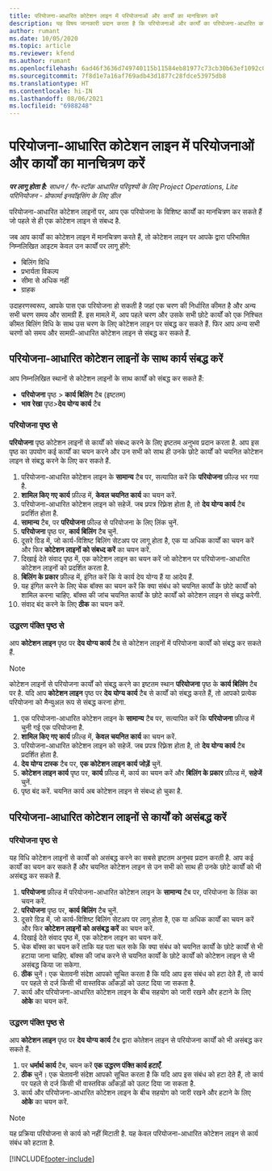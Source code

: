 ```yaml
---
title: परियोजना-आधारित कोटेशन लाइन में परियोजनाओं और कार्यों का मानचित्रण करें
description: यह विषय जानकारी प्रदान करता है कि परियोजनाओं और कार्यों का परियोजना-आधारित कार्य लाइन में कैसे मानचित्रण करें.
author: rumant
ms.date: 10/05/2020
ms.topic: article
ms.reviewer: kfend
ms.author: rumant
ms.openlocfilehash: 6ad46f3636d749740115b11584eb81977c73cb30b63ef1092c0c2aac97cbc647
ms.sourcegitcommit: 7f8d1e7a16af769adb43d1877c28fdce53975db8
ms.translationtype: HT
ms.contentlocale: hi-IN
ms.lasthandoff: 08/06/2021
ms.locfileid: "6988248"
---
```

# <a name="map-projects-and-tasks-to-a-project-based-quote-line"></a>परियोजना-आधारित कोटेशन लाइन में परियोजनाओं और कार्यों का मानचित्रण करें

_**पर लागू होता है:** साधन / गैर-स्टॉक आधारित परिदृश्यों के लिए Project Operations, Lite परिनियोजन - प्रोफार्मा इनवॉइसिंग के लिए डील_

परियोजना-आधारित कोटेशन लाइनों पर, आप एक परियोजना के विशिष्ट कार्यों का मानचित्रण कर सकते हैं जो पहले से ही एक कोटेशन लाइन से संबध्द है.

जब आप कार्यों का कोटेशन लाइन में मानचित्रण करते हैं, तो कोटेशन लाइन पर आपके द्वारा परिभाषित निम्नलिखित आइटम केवल उन कार्यों पर लागू होंगे:

- बिलिंग विधि
- प्रभार्यता विकल्प
- सीमा से अधिक नहीं
- ग्राहक

उदाहरणस्वरूप, आपके पास एक परियोजना हो सकती है जहां एक चरण की निर्धारित कीमत है और अन्य सभी चरण समय और सामग्री हैं. इस मामले में, आप पहले चरण और उसके सभी छोटे कार्यों को एक निश्चित कीमत बिलिंग विधि के साथ उस चरण के लिए कोटेशन लाइन पर संबद्ध कर सकते हैं. फिर आप अन्य सभी चरणों को समय और सामग्री-आधारित कोटेशन लाइन से संबद्ध कर सकते हैं.

## <a name="associate-tasks-to-project-based-quote-lines"></a>परियोजना-आधारित कोटेशन लाइनों के साथ कार्य संबद्ध करें

आप निम्नलिखित स्थानों से कोटेशन लाइनों के साथ कार्यों को संबद्ध कर सकते हैं:

- **परियोजना** पृष्ठ > **कार्य बिलिंग** टैब (इष्टतम)
- **भाव रेखा** पृष्ठ>**देय योग्य कार्य** टैब 

### <a name="from-the-project-page"></a>परियोजना पृष्ठ से

**परियोजना** पृष्ठ कोटेशन लाइनों से कार्यों को संबध्द करने के लिए इष्टतम अनुभव प्रदान करता है. आप इस पृष्ठ का उपयोग कई कार्यों का चयन करने और उन सभी को साथ ही उनके छोटे कार्यों को चयनित कोटेशन लाइन से संबद्ध करने के लिए कर सकते हैं.

1. परियोजना-आधारित कोटेशन लाइन के **सामान्य** टैब पर, सत्यापित करें कि **परियोजना** फ़ील्ड भर गया है.
2. **शामिल किए गए कार्य** फ़ील्ड में, **केवल चयनित कार्य** का चयन करें.
3. परियोजना-आधारित कोटेशन लाइन को सहेजें. जब प्रपत्र रिफ़्रेश होता है, तो **देय योग्य कार्य** टैब प्रदर्शित होता है.
4. **सामान्य** टैब, पर **परियोजना** फ़ील्ड से परियोजना के लिए लिंक चुनें.
5. **परियोजना** पृष्ठ पर, **कार्य बिलिंग** टैब चुनें.
6. दूसरे ग्रिड में, जो कार्य-विशिष्ट बिलिंग सेटअप पर लागू होता है, एक या अधिक कार्यों का चयन करें और फिर **कोटेशन लाइनों को संबध्द करें** का चयन करें.
7. दिखाई देते संवाद पृष्ठ में, एक कोटेशन लाइन का चयन करें जो कोटेशन पर परियोजना-आधारित कोटेशन लाइनों को प्रदर्शित करता है.
8. **बिलिंग के प्रकार** फ़ील्ड में, इंगित करें कि ये कार्य देय योग्य हैं या आदेय हैं.
9. यह इंगित करने के लिए चेक बॉक्स का चयन करें कि क्या संबंध को चयनित कार्यों के छोटे कार्यों को शामिल करना चाहिए. बॉक्स की जांच चयनित कार्यों के छोटे कार्यों को कोटेशन लाइन से संबद्ध करेगी.
10. संवाद बंद करने के लिए **ठीक** का चयन करें.

### <a name="from-the-quote-line-page"></a>उद्धरण पंक्ति पृष्ठ से

आप **कोटेशन लाइन** पृष्ठ पर **देय योग्य कार्य** टैब से कोटेशन लाइनों में परियोजना कार्यों को संबद्ध कर सकते हैं.

>[!NOTE]
>कोटेशन लाइनों से परियोजना कार्यों को संबद्ध करने का इष्टतम स्थान **परियोजना** पृष्ठ के **कार्य बिलिंग** टैब पर है. यदि आप **कोटेशन लाइन** पृष्ठ पर **देय योग्य कार्य** टैब से कार्यों को संबद्ध करते हैं, तो आपको प्रत्येक परियोजना को मैन्युअल रूप से संबद्ध करना होगा.

1. एक परियोजना-आधारित कोटेशन लाइन के **सामान्य** टैब पर, सत्यापित करें कि **परियोजना** फ़ील्ड में चुनी गई एक परियोजना है.
2. **शामिल किए गए कार्य** फ़ील्ड में, **केवल चयनित कार्य** का चयन करें.
3. परियोजना-आधारित कोटेशन लाइन को सहेजें. जब प्रपत्र रिफ़्रेश होता है, तो **देय योग्य कार्य** टैब प्रदर्शित होता है.
4. **देय योग्य टास्क** टैब पर, **एक कोटेशन लाइन कार्य जोड़ें** चुनें.
5. **कोटेशन लाइन कार्य** पृष्ठ पर, **कार्य** फ़ील्ड में, कार्य का चयन करें और **बिलिंग के प्रकार** फ़ील्ड में, **सहेजें** चुनें. 
6. पृष्ठ बंद करें. चयनित कार्य अब कोटेशन लाइन से संबध्द हो चुका है.

## <a name="disassociate-tasks-from-projectbased-quote-lines"></a>परियोजना-आधारित कोटेशन लाइनों से कार्यों को असंबद्ध करें

### <a name="from-the-project-page"></a>परियोजना पृष्ठ से

यह विधि कोटेशन लाइनों से कार्यों को असंबद्ध करने का सबसे इष्टतम अनुभव प्रदान करती है. आप कई कार्यों का चयन कर सकते हैं और चयनित कोटेशन लाइन से उन सभी को साथ ही उनके छोटे कार्यों को भी असंबद्ध कर सकते हैं.

1. **परियोजना** फ़ील्ड में परियोजना-आधारित कोटेशन लाइन के **सामान्य** टैब पर, परियोजना के लिंक का चयन करें.
2. **परियोजना** पृष्ठ पर, **कार्य बिलिंग** टैब चुनें.
3. दूसरे ग्रिड में, जो कार्य-विशिष्ट बिलिंग सेटअप पर लागू होता है, एक या अधिक कार्यों का चयन करें और फिर **कोटेशन लाइनों को असंबद्ध करें** का चयन करें.
4. दिखाई देते संवाद पृष्ठ में, एक कोटेशन लाइन का चयन करें.
5. चेक बॉक्स का चयन करें ताकि यह पता चल सके कि क्या संबंध को चयनित कार्यों के छोटे कार्यों से भी हटाया जाना चाहिए. बॉक्स की जांच करने से चयनित कार्यों के छोटे कार्यों को कोटेशन लाइन से भी असंबद्ध किया जा सकेगा.
6. **ठीक** चुनें। एक चेतावनी संदेश आपको सूचित करता है कि यदि आप इस संबंध को हटा देते हैं, तो कार्य पर पहले से दर्ज किसी भी वास्तविक आँकड़ों को उलट दिया जा सकता है. 
7. कार्य और परियोजना-आधारित कोटेशन लाइन के बीच सहयोग को जारी रखने और हटाने के लिए **ओके** का चयन करें.

### <a name="from-the-quote-line-page"></a>उद्धरण पंक्ति पृष्ठ से

आप **कोटेशन लाइन** पृष्ठ पर **देय योग्य कार्य** टैब द्वारा कोतेशन लाइन से परियोजना कार्यों को भी असंबद्ध कर सकते हैं.

1. पर **धर्मार्थ कार्य** टैब, चयन करें **एक उद्धरण पंक्ति कार्य हटाएँ**.
2. **ठीक** चुनें। एक चेतावनी संदेश आपको सूचित करता है कि यदि आप इस संबंध को हटा देते हैं, तो कार्य पर पहले से दर्ज किसी भी वास्तविक आँकड़ों को उलट दिया जा सकता है. 
3. कार्य और परियोजना-आधारित कोटेशन लाइन के बीच सहयोग को जारी रखने और हटाने के लिए **ओके** का चयन करें.

>[!NOTE]
> यह प्रक्रिया परियोजना से कार्य को नहीं मिटाती है. यह केवल परियोजना-आधारित कोटेशन लाइन से कार्य संबंध को हटाता है.


[!INCLUDE[footer-include](../../includes/footer-banner.md)]